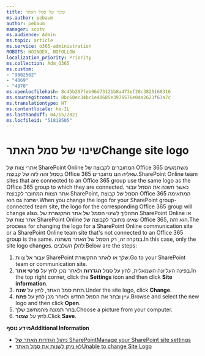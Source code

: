 ```yaml
---
title: שינוי של סמל האתר
ms.author: pebaum
author: pebaum
manager: scotv
ms.audience: Admin
ms.topic: article
ms.service: o365-administration
ROBOTS: NOINDEX, NOFOLLOW
localization_priority: Priority
ms.collection: Adm_O365
ms.custom:
- "9002502"
- "4869"
- "4870"
ms.openlocfilehash: 8c45b297feb06d73121b8a473ef28c3820160316
ms.sourcegitcommit: 8bc60ec34bc1e40685e3976576e04a2623f63a7c
ms.translationtype: HT
ms.contentlocale: he-IL
ms.lasthandoff: 04/15/2021
ms.locfileid: "51818505"
---
```

# <a name="change-site-logo"></a><span data-ttu-id="e8df3-102">שינוי של סמל האתר</span><span class="sxs-lookup"><span data-stu-id="e8df3-102">Change site logo</span></span>

<span data-ttu-id="e8df3-103">אתרי צוות של SharePoint Online המחוברים לקבוצה של Office 365 משתמשים בסמל זהה לזה של קבוצת Office 365 שאליה הם מחוברים.</span><span class="sxs-lookup"><span data-stu-id="e8df3-103">SharePoint Online team sites that are connected to an Office 365 group use the same logo as the Office 365 group to which they are connected.</span></span> <span data-ttu-id="e8df3-104">כאשר תשנה את הסמל עבור אתר הצוות המחובר לקבוצת SharePoint, הסמל של קבוצת Office 365 המתאימה ישתנה גם הוא.</span><span class="sxs-lookup"><span data-stu-id="e8df3-104">When you change the logo for your SharePoint group-connected team site, the logo for the corresponding Office 365 group will change also.</span></span> <span data-ttu-id="e8df3-105">התהליך לשינוי הסמל של אתר התקשורת של SharePoint Online או אתר צוות של SharePoint Online שאינו מחובר לקבוצה של Office 365, הוא זהה.</span><span class="sxs-lookup"><span data-stu-id="e8df3-105">The process for changing the logo for a SharePoint Online communication site or a SharePoint Online team site that's not connected to an Office 365 group is the same.</span></span> <span data-ttu-id="e8df3-106">במקרה זה, רק הסמל של האתר משתנה.</span><span class="sxs-lookup"><span data-stu-id="e8df3-106">In this case, only the site logo changes.</span></span> <span data-ttu-id="e8df3-107">להלן השלבים:</span><span class="sxs-lookup"><span data-stu-id="e8df3-107">Below are the steps:</span></span>

1. <span data-ttu-id="e8df3-108">עבור אל צוות SharePoint שלך או לאתר התקשורת.</span><span class="sxs-lookup"><span data-stu-id="e8df3-108">Go to your SharePoint team or communication site.</span></span>
2. <span data-ttu-id="e8df3-109">בפינה העליונה השמאלית, לחץ על סמל **הגדרות** ולאחר מכן לחץ על **פרטי אתר**.</span><span class="sxs-lookup"><span data-stu-id="e8df3-109">In the top right corner, click the **Settings** icon and then click **Site information**.</span></span>
3. <span data-ttu-id="e8df3-110">תחת סמל האתר, לחץ על **שנה**.</span><span class="sxs-lookup"><span data-stu-id="e8df3-110">Under the site logo, click **Change**.</span></span>
4. <span data-ttu-id="e8df3-111">עיין ובחר את הסמל החדש ולאחר מכן לחץ על **פתח**.</span><span class="sxs-lookup"><span data-stu-id="e8df3-111">Browse and select the new logo and then click **Open**.</span></span>
5. <span data-ttu-id="e8df3-112">בחר תמונה מהמחשב שלך.</span><span class="sxs-lookup"><span data-stu-id="e8df3-112">Choose a picture from your computer.</span></span>
6. <span data-ttu-id="e8df3-113">לחץ על **שמור**.</span><span class="sxs-lookup"><span data-stu-id="e8df3-113">Click **Save**.</span></span>

<span data-ttu-id="e8df3-114">**מידע נוסף**</span><span class="sxs-lookup"><span data-stu-id="e8df3-114">**Additional Information**</span></span>

- [<span data-ttu-id="e8df3-115">ניהול הגדרות האתר של SharePoint</span><span class="sxs-lookup"><span data-stu-id="e8df3-115">Manage your SharePoint site settings</span></span>](https://support.office.com/article/manage-your-sharepoint-site-settings-8376034d-d0c7-446e-9178-6ab51c58df42)
- [<span data-ttu-id="e8df3-116">לא ניתן לשנות את סמל האתר</span><span class="sxs-lookup"><span data-stu-id="e8df3-116">Unable to change Site Logo</span></span>](https://docs.microsoft.com/sharepoint/troubleshoot/sites/error-when-changing-o365-site-logo)
